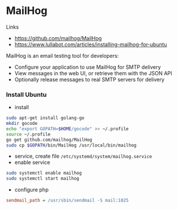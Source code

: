 # MailHog

Links
* https://github.com/mailhog/MailHog
* https://www.lullabot.com/articles/installing-mailhog-for-ubuntu


MailHog is an email testing tool for developers:
* Configure your application to use MailHog for SMTP delivery
* View messages in the web UI, or retrieve them with the JSON API
* Optionally release messages to real SMTP servers for delivery

### Install Ubuntu

* install
``` bash
sudo apt-get install golang-go
mkdir gocode
echo "export GOPATH=$HOME/gocode" >> ~/.profile
source ~/.profile
go get github.com/mailhog/MailHog
sudo cp $GOPATH/bin/MailHog /usr/local/bin/mailhog
```
* service, create file `/etc/systemd/system/mailhog.service`
* enable service
```bash
sudo systemctl enable mailhog
sudo systemctl start mailhog
```
* configure php
```ini
sendmail_path = /usr/sbin/sendmail -S mail:1025
```